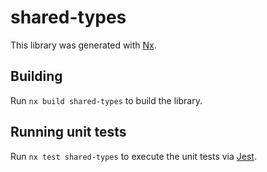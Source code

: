 # shared-types

This library was generated with [Nx](https://nx.dev).

## Building

Run `nx build shared-types` to build the library.

## Running unit tests

Run `nx test shared-types` to execute the unit tests via [Jest](https://jestjs.io).
